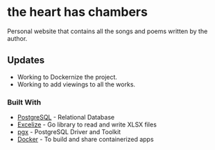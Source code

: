 # the heart has chambers

Personal website that contains all the songs and poems written by the author.

## Updates
- Working to Dockernize the project.
- Working to add viewings to all the works.

### Built With
* [PostgreSQL](https://www.postgresql.org/) - Relational Database
* [Excelize](https://github.com/360EntSecGroup-Skylar/excelize) - Go library to read and write XLSX files
* [pgx](https://github.com/jackc/pgx) - PostgreSQL Driver and Toolkit
* [Docker](https://www.docker.com/) - To build and share containerized apps
